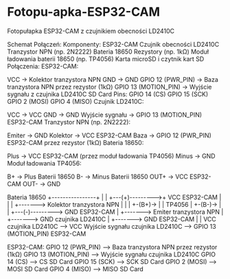 # Fotopu-apka-ESP32-CAM
Fotopułapka ESP32-CAM z czujnikiem obecności LD2410C

Schemat Połączeń:
Komponenty:
ESP32-CAM
Czujnik obecności LD2410C
Tranzystor NPN (np. 2N2222)
Bateria 18650
Rezystory (np. 1kΩ)
Moduł ładowania baterii 18650 (np. TP4056)
Karta microSD i czytnik kart SD
Połączenia:
ESP32-CAM:

VCC -> Kolektor tranzystora NPN
GND -> GND
GPIO 12 (PWR_PIN) -> Baza tranzystora NPN przez rezystor (1kΩ)
GPIO 13 (MOTION_PIN) -> Wyjście sygnału z czujnika LD2410C
SD Card Pins:
GPIO 14 (CS)
GPIO 15 (SCK)
GPIO 2 (MOSI)
GPIO 4 (MISO)
Czujnik LD2410C:

VCC -> VCC
GND -> GND
Wyjście sygnału -> GPIO 13 (MOTION_PIN) ESP32-CAM
Tranzystor NPN (np. 2N2222):

Emiter -> GND
Kolektor -> VCC ESP32-CAM
Baza -> GPIO 12 (PWR_PIN) ESP32-CAM przez rezystor (1kΩ)
Bateria 18650:

Plus -> VCC ESP32-CAM (przez moduł ładowania TP4056)
Minus -> GND
Moduł ładowania TP4056:

B+ -> Plus Baterii 18650
B- -> Minus Baterii 18650
OUT+ -> VCC ESP32-CAM
OUT- -> GND

Bateria 18650
  +----------------+
  |                |
  +---(+)--------->+ VCC ESP32-CAM
  |                |
  |                +-------> Kolektor tranzystora NPN
  |                |
  |                +-(B+)->
  |                | TP4056
  |                +-(B-)->
  |                |
  +---(-)---------> GND ESP32-CAM
                   |
                   +-------> Emiter tranzystora NPN
                   |
                   +-------> GND czujnika LD2410C
                   |
                   +-------> GND ESP32-CAM
                   |
                   |
VCC czujnika LD2410C --> VCC
Wyjście sygnału czujnika LD2410C --> GPIO 13 (MOTION_PIN) ESP32-CAM

ESP32-CAM:
  GPIO 12 (PWR_PIN) --> Baza tranzystora NPN przez rezystor (1kΩ)
  GPIO 13 (MOTION_PIN) --> Wyjście sygnału czujnika LD2410C
  GPIO 14 (CS) --> CS SD Card
  GPIO 15 (SCK) --> SCK SD Card
  GPIO 2 (MOSI) --> MOSI SD Card
  GPIO 4 (MISO) --> MISO SD Card

